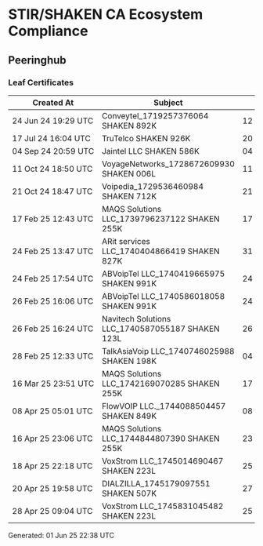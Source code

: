 # STIR/SHAKEN CA Ecosystem Compliance

## Peeringhub

### Leaf Certificates

| Created At | Subject | Not After | Problems | Link |
|------------|---------|-----------|----------|------|
| 24&#160;Jun&#160;24&#160;19:29&#160;UTC | Conveytel_1719257376064 SHAKEN 892K | 12&#160;Jun&#160;25&#160;17:13&#160;UTC | false | [view](../CERTS/76b71d6315c37ab0edcda6ec33f44649a9a29d005ea8e390b622415b0c907c87/README.md) |
| 17&#160;Jul&#160;24&#160;16:04&#160;UTC | TruTelco SHAKEN 926K | 20&#160;May&#160;25&#160;17:55&#160;UTC | false | [view](../CERTS/552bc06d4306f0f17761764b12fc0955e20640d0875bd950d7eb0f847b99a7cb/README.md) |
| 04&#160;Sep&#160;24&#160;20:59&#160;UTC | Jaintel LLC SHAKEN 586K | 04&#160;Sep&#160;25&#160;20:59&#160;UTC | false | [view](../CERTS/2b291c419ae7f36b4e6626c61b973a82ce6c2f840b90491e142de89571f827a7/README.md) |
| 11&#160;Oct&#160;24&#160;18:50&#160;UTC | VoyageNetworks_1728672609930 SHAKEN 006L | 11&#160;Oct&#160;25&#160;18:50&#160;UTC | false | [view](../CERTS/c96b4c6a543b1df3110d0769b4c64e096e5749fb1ae434b0e9f317eec8bf4e6a/README.md) |
| 21&#160;Oct&#160;24&#160;18:47&#160;UTC | Voipedia_1729536460984 SHAKEN 712K | 21&#160;Oct&#160;25&#160;18:47&#160;UTC | false | [view](../CERTS/77b337bd7af475c810110836e6cbd153aa04051e61712de0caed187aa1268618/README.md) |
| 17&#160;Feb&#160;25&#160;12:43&#160;UTC | MAQS Solutions LLC_1739796237122 SHAKEN 255K | 17&#160;Mar&#160;25&#160;15:57&#160;UTC | false | [view](../CERTS/41d07506476fc1b652454b06adb6dc49a59a0e4e27894069a2b1d0182fe51132/README.md) |
| 24&#160;Feb&#160;25&#160;13:47&#160;UTC | ARit services LLC_1740404866419 SHAKEN 827K | 31&#160;Mar&#160;25&#160;13:47&#160;UTC | false | [view](../CERTS/0631059d1696a4e695ec9b76d922d55e34f5cc2429889252036e338fd998a471/README.md) |
| 24&#160;Feb&#160;25&#160;17:54&#160;UTC | ABVoipTel LLC_1740419665975 SHAKEN 991K | 24&#160;Mar&#160;25&#160;15:26&#160;UTC | false | [view](../CERTS/a3cd63a3c78bc5c5d64070db52a10f93373cd67bcbb3c3dc8b06b0a98777d3ac/README.md) |
| 26&#160;Feb&#160;25&#160;16:06&#160;UTC | ABVoipTel LLC_1740586018058 SHAKEN 991K | 24&#160;Mar&#160;25&#160;15:26&#160;UTC | false | [view](../CERTS/480bc95a984e74f36d0c858b3161f57a7ed5b82117901cdf249c941da8ebda86/README.md) |
| 26&#160;Feb&#160;25&#160;16:24&#160;UTC | Navitech Solutions LLC_1740587055187 SHAKEN 123L | 26&#160;Mar&#160;25&#160;15:52&#160;UTC | false | [view](../CERTS/b29a9ca0a21874518e8e744cf0a763578744ec557ed15fcdf2c8aada322750af/README.md) |
| 28&#160;Feb&#160;25&#160;12:33&#160;UTC | TalkAsiaVoip LLC_1740746025988 SHAKEN 198K | 04&#160;Apr&#160;25&#160;12:33&#160;UTC | false | [view](../CERTS/73ab5ac552f4ec92e38065dae94be26df475732276a8880749aece510a3551a3/README.md) |
| 16&#160;Mar&#160;25&#160;23:51&#160;UTC | MAQS Solutions LLC_1742169070285 SHAKEN 255K | 17&#160;Apr&#160;25&#160;15:57&#160;UTC | false | [view](../CERTS/fb5fe5cfeb8220d1cf90dca3741e5823c7bd35ff80ea25bdb95f2f7d17e76cf0/README.md) |
| 08&#160;Apr&#160;25&#160;05:01&#160;UTC | FlowVOIP LLC._1744088504457 SHAKEN 849K | 08&#160;Apr&#160;26&#160;05:01&#160;UTC | false | [view](../CERTS/8b02a3c2a6f90aadabb62241d56afa144fb8934f91e055813dcd7a6f5b264aa7/README.md) |
| 16&#160;Apr&#160;25&#160;23:06&#160;UTC | MAQS Solutions LLC_1744844807390 SHAKEN 255K | 23&#160;May&#160;25&#160;23:05&#160;UTC | false | [view](../CERTS/dd3fcb82fa51ecd0220fd63d7bc3f3ecbac0c4ca85cadb2037c79bfa61b52f25/README.md) |
| 18&#160;Apr&#160;25&#160;22:18&#160;UTC | VoxStrom LLC_1745014690467 SHAKEN 223L | 25&#160;May&#160;25&#160;22:15&#160;UTC | false | [view](../CERTS/9b7f40da59774d908ebc4cab92e3f699b5c5223d21035fd7435508504d804f03/README.md) |
| 20&#160;Apr&#160;25&#160;19:58&#160;UTC | DIALZILLA_1745179097551 SHAKEN 507K | 27&#160;May&#160;25&#160;03:55&#160;UTC | false | [view](../CERTS/73b93c3997ec5a2b4e8c8dd23cd824f8301ff5680f78e8f088e0787c3a325cb9/README.md) |
| 28&#160;Apr&#160;25&#160;09:04&#160;UTC | VoxStrom LLC_1745831045482 SHAKEN 223L | 25&#160;May&#160;25&#160;22:15&#160;UTC | false | [view](../CERTS/b81870ac0e69bf94c100cf52e6adebd62169df7bf662bc5f016a1701dae40764/README.md) |


Generated: 01 Jun 25 22:38 UTC